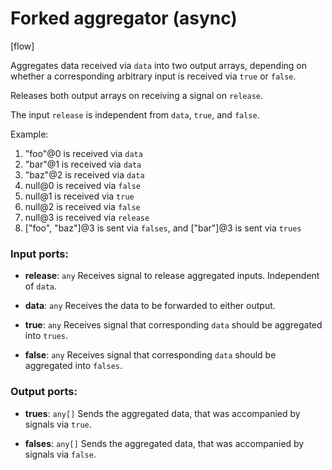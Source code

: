 # Forked aggregator (async)

[flow]

Aggregates data received via `data` into two output arrays, depending on whether a corresponding arbitrary input is received via `true` or `false`.

Releases both output arrays on receiving a signal on `release`.

The input `release` is independent from `data`, `true`, and `false`.

Example:
1. "foo"@0 is received via `data`
2. "bar"@1 is received via `data`
3. "baz"@2 is received via `data`
4. null@0 is received via `false`
5. null@1 is received via `true`
6. null@2 is received via `false`
7. null@3 is received via `release`
8. ["foo", "baz"]@3 is sent via `falses`, and ["bar"]@3 is sent via `trues`

### Input ports:

* __release__: `any`
    Receives signal to release aggregated inputs. Independent of `data`.



* __data__: `any`
    Receives the data to be forwarded to either output.



* __true__: `any`
    Receives signal that corresponding `data` should be aggregated into `trues`.



* __false__: `any`
    Receives signal that corresponding `data` should be aggregated into `falses`.



### Output ports:

* __trues__: `any[]`
    Sends the aggregated data, that was accompanied by signals via `true`.



* __falses__: `any[]`
    Sends the aggregated data, that was accompanied by signals via `false`.



